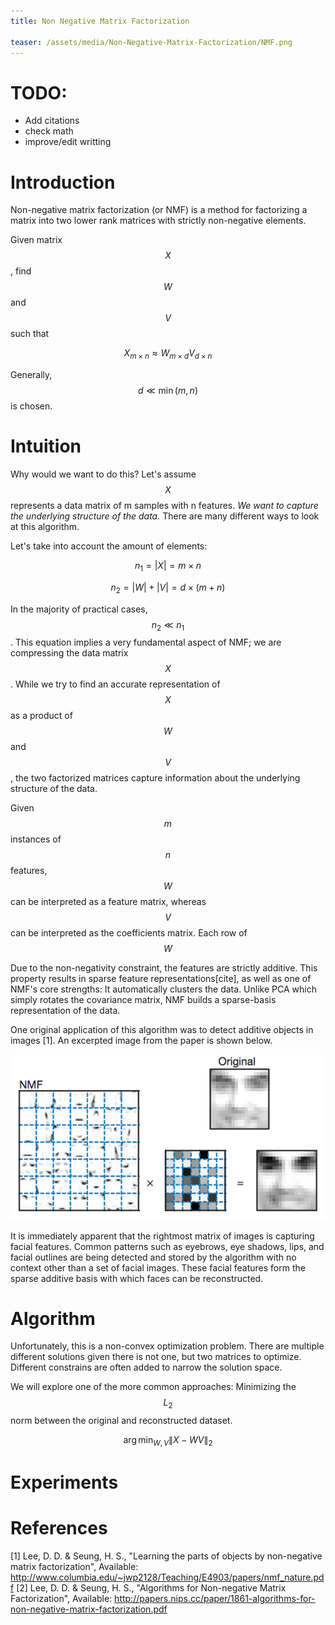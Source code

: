 ```yaml
---
title: Non Negative Matrix Factorization

teaser: /assets/media/Non-Negative-Matrix-Factorization/NMF.png
---
```


# TODO:

* Add citations
* check math
* improve/edit writting

# Introduction

Non-negative matrix factorization (or NMF) is a method for factorizing a matrix into two lower rank matrices with strictly non-negative elements.

Given matrix $$X$$, find $$W$$ and $$V$$ such that

$$ X_{m \times n} \approx W_{m \times d}V_{d \times n} $$

Generally, $$d \ll \min(m,n)$$ is chosen.

# Intuition

Why would we want to do this? Let's assume $$X$$ represents a data matrix of m samples with n features. *We want to capture the underlying structure of the data.* There are many different ways to look at this algorithm.

Let's take into account the amount of elements:

$$ n_1 = |X| = m \times n $$

$$ n_2 = |W| + |V| = d \times (m+n) $$

In the majority of practical cases, $$ n_2 \ll n_1 $$. This equation implies a very fundamental aspect of NMF; we are compressing the data matrix $$ X $$. While we try to find an accurate representation of $$ X $$ as a product of $$ W $$ and $$ V $$, the two factorized matrices capture information about the underlying structure of the data.

Given $$ m $$ instances of $$ n $$ features, $$ W $$ can be interpreted as a feature matrix, whereas $$ V $$ can be interpreted as the coefficients matrix. Each row of $$ W $$

Due to the non-negativity constraint, the features are strictly additive. This property results in  sparse feature representations[cite], as well as one of NMF's core strengths: It automatically clusters the data. Unlike PCA which simply rotates the covariance matrix, NMF builds a sparse-basis representation of the data.

One original application of this algorithm was to detect additive objects in images [1]. An excerpted image from the paper is shown below.

![Image](/assets/media/Non-Negative-Matrix-Factorization/Faces.png)

It is immediately apparent that the rightmost matrix of images is capturing facial features. Common patterns such as eyebrows, eye shadows, lips, and facial outlines are being detected and stored by the algorithm with no context other than a set of facial images. These facial features form the sparse additive basis with which faces can be reconstructed.

# Algorithm

Unfortunately, this is a non-convex optimization problem. There are multiple different solutions given there is not one, but two matrices to optimize. Different constrains are often added to narrow the solution space.

We will explore one of the more common approaches: Minimizing the $$ L_2 $$ norm between the original and reconstructed dataset.

$$ \operatorname*{arg\,min}_{W,V} {\|}{X - W V}{\|}_2 $$




# Experiments



# References

[1] Lee, D. D. & Seung, H. S., "Learning the parts of objects by non-negative matrix factorization", Available: http://www.columbia.edu/~jwp2128/Teaching/E4903/papers/nmf_nature.pdf
[2] Lee, D. D. & Seung, H. S., "Algorithms for Non-negative Matrix Factorization", Available: http://papers.nips.cc/paper/1861-algorithms-for-non-negative-matrix-factorization.pdf

